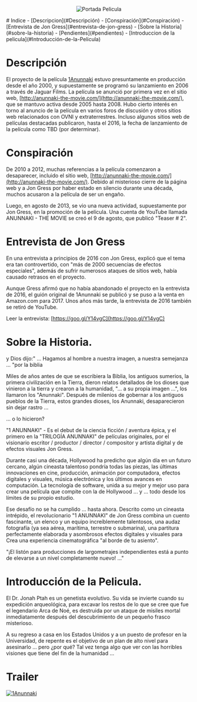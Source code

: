 <p align="center">
  <img src="https://www.bibliotecapleyades.net/imagenes_sumeranu/anu59_01.jpg" alt="Portada Pelicula"/>
</p>
# Indice
-  [Descripcion](#Descripción)
 - [Conspiración](#Conspiración)
 - [Entrevista de Jon Gress](#entrevista-de-jon-gress)
 - [Sobre la Historia](#sobre-la-historia)
 - [Pendientes](#pendientes)
 - [Introduccion de la pelicula](#Introducción-de-la-Pelicula)


# Descripción
 El proyecto de la película [1Anunnaki](#) estuvo presuntamente en producción desde el año 2000, y supuestamente se programó su lanzamiento en 2006 a través de Jaguar Films. La película se anunció por primera vez en el sitio web, [http://anunnaki-the-movie.com/](http://anunnaki-the-movie.com/), que se mantuvo activa desde 2005 hasta 2008. Hubo cierto interés en torno al anuncio de la película en varios foros de discusión y otros sitios web relacionados con OVNI y extraterrestres. Incluso algunos sitios web de películas destacadas publicaron, hasta el 2016, la fecha de lanzamiento de la película como TBD (por determinar).

# Conspiración
 De 2010 a 2012, muchas referencias a la película comenzaron a desaparecer, incluido el sitio web, [http://anunnaki-the-movie.com/](http://anunnaki-the-movie.com/). Debido al misterioso cierre de la página web y a Jon Gress por haber estado en silencio durante una década, muchos acusaron a la película de ser un engaño.

 Luego, en agosto de 2013, se vio una nueva actividad, supuestamente por Jon Gress, en la promoción de la película. Una cuenta de YouTube llamada ANUNNAKI - THE MOVIE se creó el 9 de agosto, que publicó "Teaser # 2". 

# Entrevista de Jon Gress
En una entrevista a principios de 2016 con Jon Gress, explicó que el tema era tan controvertido, con "más de 2000 secuencias de efectos especiales", además de sufrir numerosos ataques de sitios web, había causado retrasos en el proyecto.

Aunque Gress afirmó que no había abandonado el proyecto en la entrevista de 2016, el guión original de 1Anunnaki se publicó y se puso a la venta en Amazon.com para 2017. Unos años más tarde, la entrevista de 2016 también se retiró de YouTube.

Leer la entrevista: [https://goo.gl/Y14vgC](https://goo.gl/Y14vgC)

# Sobre la Historia.
y Dios dijo:" ... Hagamos al hombre a nuestra imagen, a nuestra semejanza ... "por la biblia

Miles de años antes de que se escribiera la Biblia, los antiguos sumerios, la primera civilización en la Tierra, dieron relatos detallados de los dioses que vinieron a la tierra y crearon a la humanidad, "... a su propia imagen ...", los llamaron los "Anunnaki". Después de milenios de gobernar a los antiguos pueblos de la Tierra, estos grandes dioses, los Anunnaki, desaparecieron sin dejar rastro ...

... o lo hicieron?

"1 ANUNNAKI" - Es el debut de la ciencia ficción / aventura épica, y el primero en la "TRILOGÍA ANUNNAKI" de películas originales, por el visionario escritor / productor / director / compositor y artista digital y de efectos visuales Jon Gress.

Durante casi una década, Hollywood ha predicho que algún día en un futuro cercano, algún cineasta talentoso pondría todas las piezas, las últimas innovaciones en cine, producción, animación por computadora, efectos digitales y visuales, música electrónica y los últimos avances en computación. La tecnología de software, unida a su mejor y mejor uso para crear una película que compite con la de Hollywood ... y ... todo desde los límites de su propio estudio.

Ese desafío no se ha cumplido ... hasta ahora. Descrito como un cineasta intrépido, el revolucionario "1 ANUNNAKI" de Jon Gress combina un cuento fascinante, un elenco y un equipo increíblemente talentosos, una audaz fotografía (ya sea aérea, marítima, terrestre o submarina), una partitura perfectamente elaborada y asombrosos efectos digitales y visuales para Crea una experiencia cinematográfica "al borde de tu asiento".

"¡El listón para producciones de largometrajes independientes está a punto de elevarse a un nivel completamente nuevo! ..."


# Introducción de la Pelicula.
El Dr. Jonah Ptah es un genetista evolutivo. Su vida se invierte cuando su expedición arqueológica, para excavar los restos de lo que se cree que fue el legendario Arca de Noé, es destruida por un ataque de misiles mortal inmediatamente después del descubrimiento de un pequeño frasco misterioso.

 A su regreso a casa en los Estados Unidos y a un puesto de profesor en la Universidad, de repente es el objetivo de un plan de alto nivel para asesinarlo ... pero ¿por qué? Tal vez tenga algo que ver con las horribles visiones que tiene del fin de la humanidad ...

 # Trailer
 [![1Anunnaki](https://img.youtube.com/vi/TRskm_DPkLg/0.jpg)](https://www.youtube.com/watch?v=TRskm_DPkLg)


